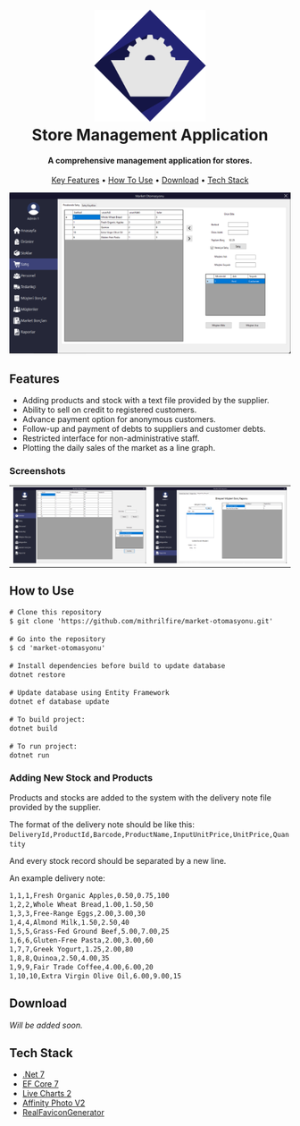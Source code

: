 #
<h1 align="center">
  <br>
  <img src="./images/icon.png" alt="Store Management Application Icon" width="200">
  <br>
  Store Management Application
  <br>
</h1>

<h4 align="center">A comprehensive management application for stores.</h4>

<p align="center">
  <a href="#features">Key Features</a> •
  <a href="#how-to-use">How To Use</a> •
  <a href="#download">Download</a> •
  <a href="#tech-stack">Tech Stack</a>
</p>

<img src="./images/sale-screen.png" alt="Sale screen">

## Features
- Adding products and stock with a text file provided by the supplier.
- Ability to sell on credit to registered customers. 
- Advance payment option for anonymous customers.
- Follow-up and payment of debts to suppliers and customer debts.
- Restricted interface for non-administrative staff.
- Plotting the daily sales of the market as a line graph.

### Screenshots

<center>
<table>
<tr>
<td><img src="./images/stock-list.png" alt="Stock list screen"></td>
<td><img src="./images/reports.png" alt="Report screen"></td>
</tr>
</table>
</center>

## How to Use

```pwsh
# Clone this repository
$ git clone 'https://github.com/mithrilfire/market-otomasyonu.git'

# Go into the repository
$ cd 'market-otomasyonu'

# Install dependencies before build to update database
dotnet restore

# Update database using Entity Framework
dotnet ef database update

# To build project:
dotnet build

# To run project:
dotnet run
```

### Adding New Stock and Products
Products and stocks are added to the system with the delivery note file provided by the supplier.

The format of the delivery note should be like this:
`DeliveryId,ProductId,Barcode,ProductName,InputUnitPrice,UnitPrice,Quantity`

And every stock record should be separated by a new line.

An example delivery note:
```
1,1,1,Fresh Organic Apples,0.50,0.75,100
1,2,2,Whole Wheat Bread,1.00,1.50,50
1,3,3,Free-Range Eggs,2.00,3.00,30
1,4,4,Almond Milk,1.50,2.50,40
1,5,5,Grass-Fed Ground Beef,5.00,7.00,25
1,6,6,Gluten-Free Pasta,2.00,3.00,60
1,7,7,Greek Yogurt,1.25,2.00,80
1,8,8,Quinoa,2.50,4.00,35
1,9,9,Fair Trade Coffee,4.00,6.00,20
1,10,10,Extra Virgin Olive Oil,6.00,9.00,15
```

## Download
*Will be added soon.*

## Tech Stack
- [.Net 7](https://dotnet.microsoft.com/en-us/)
- [EF Core 7](https://learn.microsoft.com/en-us/ef/core/)
- [Live Charts 2](https://livecharts.dev/)
- [Affinity Photo V2](https://affinity.serif.com/en-gb/photo/)
- [RealFaviconGenerator](https://realfavicongenerator.net/)